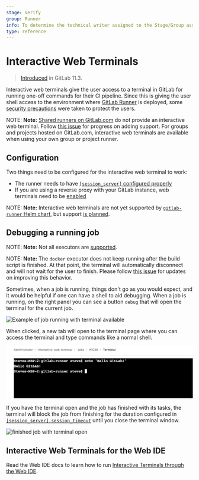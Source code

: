 ```yaml
---
stage: Verify
group: Runner
info: To determine the technical writer assigned to the Stage/Group associated with this page, see https://about.gitlab.com/handbook/engineering/ux/technical-writing/#assignments
type: reference
---
```


# Interactive Web Terminals

> [Introduced](https://gitlab.com/gitlab-org/gitlab-foss/-/issues/50144) in GitLab 11.3.

Interactive web terminals give the user access to a terminal in GitLab for
running one-off commands for their CI pipeline. Since this is giving the user
shell access to the environment where [GitLab Runner](https://docs.gitlab.com/runner/)
is deployed, some [security precautions](../../administration/integration/terminal.md#security) were
taken to protect the users.

NOTE: **Note:**
[Shared runners on GitLab.com](../runners/README.md#shared-runners) do not
provide an interactive web terminal. Follow [this
issue](https://gitlab.com/gitlab-org/gitlab/-/issues/24674) for progress on
adding support. For groups and projects hosted on GitLab.com, interactive web
terminals are available when using your own group or project runner.

## Configuration

Two things need to be configured for the interactive web terminal to work:

- The runner needs to have [`[session_server]` configured
  properly](https://docs.gitlab.com/runner/configuration/advanced-configuration.html#the-session_server-section)
- If you are using a reverse proxy with your GitLab instance, web terminals need to be
  [enabled](../../administration/integration/terminal.md#enabling-and-disabling-terminal-support)

NOTE: **Note:**
Interactive web terminals are not yet supported by
[`gitlab-runner` Helm chart](https://docs.gitlab.com/charts/charts/gitlab/gitlab-runner/index.html),
but support [is planned](https://gitlab.com/gitlab-org/charts/gitlab-runner/-/issues/79).

## Debugging a running job

NOTE: **Note:**
Not all executors are
[supported](https://docs.gitlab.com/runner/executors/#compatibility-chart).

NOTE: **Note:**
The `docker` executor does not keep running
after the build script is finished. At that point, the terminal will automatically
disconnect and will not wait for the user to finish. Please follow [this
issue](https://gitlab.com/gitlab-org/gitlab-runner/-/issues/3605) for updates on
improving this behavior.

Sometimes, when a job is running, things don't go as you would expect, and it
would be helpful if one can have a shell to aid debugging. When a job is
running, on the right panel you can see a button `debug` that will open the terminal
for the current job.

![Example of job running with terminal
available](img/interactive_web_terminal_running_job.png)

When clicked, a new tab will open to the terminal page where you can access
the terminal and type commands like a normal shell.

![terminal of the job](img/interactive_web_terminal_page.png)

If you have the terminal open and the job has finished with its tasks, the
terminal will block the job from finishing for the duration configured in
[`[session_server].session_timeout`](https://docs.gitlab.com/runner/configuration/advanced-configuration.html#the-session_server-section) until you
close the terminal window.

![finished job with terminal open](img/finished_job_with_terminal_open.png)

## Interactive Web Terminals for the Web IDE

Read the Web IDE docs to learn how to run [Interactive Terminals through the Web IDE](../../user/project/web_ide/index.md#interactive-web-terminals-for-the-web-ide).
